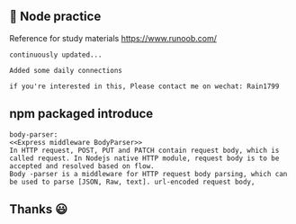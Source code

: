 ## :milky_way: Node practice
Reference for study materials https://www.runoob.com/

    continuously updated...

    Added some daily connections

    if you're interested in this, Please contact me on wechat: Rain1799 

    

## npm packaged introduce
    body-parser:
    <<Express middleware BodyParser>>
    In HTTP request, POST, PUT and PATCH contain request body, which is called request. In Nodejs native HTTP module, request body is to be accepted and resolved based on flow.
    Body -parser is a middleware for HTTP request body parsing, which can be used to parse [JSON, Raw, text]. url-encoded request body,

## Thanks :smiley: